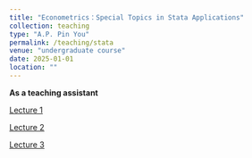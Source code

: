 ```yaml
---
title: "Econometrics：Special Topics in Stata Applications"
collection: teaching
type: "A.P. Pin You"
permalink: /teaching/stata
venue: "undergraduate course"
date: 2025-01-01
location: ""
---
```


**As a teaching assistant**

[Lecture 1]()

[Lecture 2]()

[Lecture 3]()
